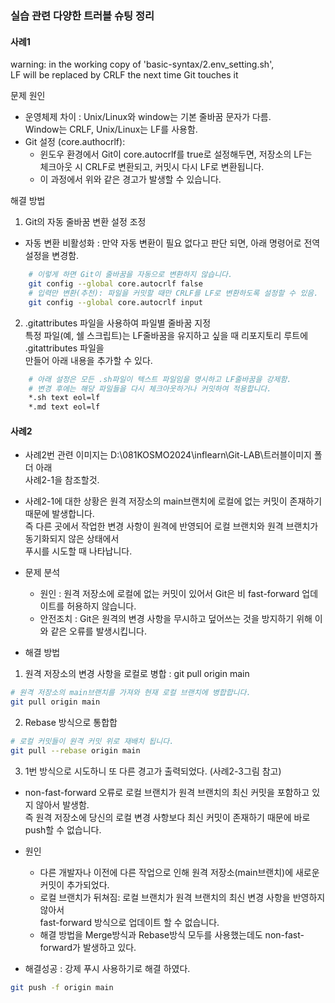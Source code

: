 ### 실습 관련 다양한 트러블 슈팅 정리
#### 사례1     
warning: in the working copy of 'basic-syntax/2.env_setting.sh',     
LF will be replaced by CRLF the next time Git touches it     

문제 원인      
- 운영체제 차이 : Unix/Linux와 window는 기본 줄바꿈 문자가 다름.     
Window는 CRLF, Unix/Linux는 LF를 사용함.     
- Git 설정 (core.authocrlf):      
    - 윈도우 환경에서 Git이 core.autocrlf를 true로 설정해두면, 저장소의 LF는     
    체크아웃 시 CRLF로 변환되고, 커밋시 다시 LF로 변환됩니다.    
    - 이 과정에서 위와 같은 경고가 발생할 수 있습니다.    

해결 방법     
1. Git의 자동 줄바꿈 변환 설정 조정    
- 자동 변환 비활성화 : 만약 자동 변환이 필요 없다고 판단 되면, 아래 명령어로 전역 설정을 변경함.     
```sh
    # 이렇게 하면 Git이 줄바꿈을 자동으로 변환하지 않습니다.  
    git config --global core.autocrlf false
    # 입력만 변환(추천): 파일을 커밋할 때만 CRLF를 LF로 변환하도록 설정할 수 있음.
    git config --global core.autocrlf input
```

2. .gitattributes 파일을 사용하여 파일별 줄바꿈 지정      
특정 파일(예, 쉘 스크립트)는 LF줄바꿈을 유지하고 싶을 때 리포지토리 루트에 .gitattributes 파일을     
만들어 아래 내용을 추가할 수 있다.    
```sh
    # 아래 설정은 모든 .sh파일이 텍스트 파일임을 명시하고 LF줄바꿈을 강제함.     
    # 변경 후에는 해당 파일들을 다시 체크아웃하거나 커밋하여 적용합니다.     
    *.sh text eol=lf
    *.md text eol=lf
```

#### 사례2
- 사례2번 관련 이미지는 D:\081KOSMO2024\inflearn\Git-LAB\트러블이미지 폴더 아래     
사례2-1을 참조할것.     
- 사례2-1에 대한 상황은 원격 저장소의 main브랜치에 로컬에 없는 커밋이 존재하기 때문에 발생합니다.     
즉 다른 곳에서 작업한 변경 사항이 원격에 반영되어 로컬 브랜치와 원격 브랜치가 동기화되지 않은 상태에서     
푸시를 시도할 때 나타납니다.     
- 문제 분석 
    - 원인 : 원격 저장소에 로컬에 없는 커밋이 있어서 Git은 비 fast-forward 업데이트를 허용하지 않습니다.    
    - 안전조치 : Git은 원격의 변경 사항을 무시하고 덮어쓰는 것을 방지하기 위해 이와 같은 오류를 발생시킵니다.    

- 해결 방법    
1. 원격 저장소의 변경 사항을 로컬로 병합 : git pull origin main
```sh
# 원격 저장소의 main브랜치를 가져와 현재 로컬 브랜치에 병합합니다. 
git pull origin main
```
2. Rebase 방식으로 통합합
```sh
# 로컬 커밋들이 원격 커밋 위로 재배치 됩니다.
git pull --rebase origin main
```
3. 1번 방식으로 시도하니 또 다른 경고가 출력되었다. (사례2-3그림 참고)     
- non-fast-forward 오류로 로컬 브랜치가 원격 브랜치의 최신 커밋을 포함하고 있지 않아서 발생함.    
즉 원격 저장소에 당신의 로컬 변경 사항보다 최신 커밋이 존재하기 때문에 바로 push할 수 없습니다.     
- 원인     
    - 다른 개발자나 이전에 다른 작업으로 인해 원격 저장소(main브랜치)에 새로운 커밋이 추가되었다.    
    - 로컬 브랜치가 뒤쳐짐: 로컬 브랜치가 원격 브랜치의 최신 변경 사항을 반영하지 않아서     
    fast-forward 방식으로 업데이트 할 수 없습니다.    
    - 해결 방법을 Merge방식과 Rebase방식 모두를 사용했는데도 non-fast-forward가 발생하고 있다.      

- 해결성공 : 강제 푸시 사용하기로 해결 하였다.
```sh
git push -f origin main
```

